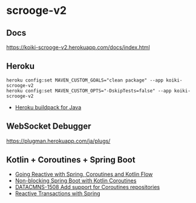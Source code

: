 # scrooge-v2
## Docs
https://koiki-scrooge-v2.herokuapp.com/docs/index.html 

## Heroku
```
heroku config:set MAVEN_CUSTOM_GOALS="clean package" --app koiki-scrooge-v2
heroku config:set MAVEN_CUSTOM_OPTS="-DskipTests=false" --app koiki-scrooge-v2
```
- [Heroku buildpack for Java](https://github.com/heroku/heroku-buildpack-java)

## WebSocket Debugger
https://plugman.herokuapp.com/ja/plugs/

## Kotlin + Coroutines + Spring Boot
- [Going Reactive with Spring, Coroutines and Kotlin Flow](https://spring.io/blog/2019/04/12/going-reactive-with-spring-coroutines-and-kotlin-flow)
- [Non-blocking Spring Boot with Kotlin Coroutines](https://www.baeldung.com/spring-boot-kotlin-coroutines)
- [DATACMNS-1508 Add support for Coroutines repositories](https://jira.spring.io/browse/DATACMNS-1508)
- [Reactive Transactions with Spring](https://spring.io/blog/2019/05/16/reactive-transactions-with-spring)
